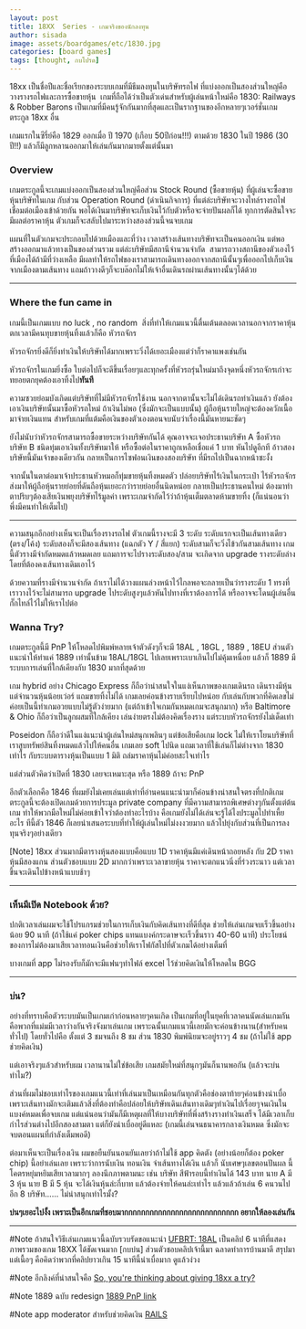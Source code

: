 ```yaml
---
layout: post
title: 18XX  Series - เกมจริงของนักลงทุน
author: sisada
image: assets/boardgames/etc/1830.jpg
categories: [board games]
tags: [thought, กบโปรด]
---
```

18xx เป็นชื่อปีและชื่อเรียกของระบบเกมที่มีธีมลงทุนในบริษัทรถไฟ ที่แบ่งออกเป็นสองส่วนใหญ่คือวางรางรถไฟและการซื้อขายหุ้น  เกมที่ถือได้ว่าเป็นตัวเด่นสำหรับผู้เล่นหน้าใหม่คือ 1830: Railways & Robber Barons เป็นเกมที่มีคนรู้จักกันมากที่สุดและเป็นรากฐานของอีกหลายๆเวอร์ชั่นเกมตระกูล 18xx อื่น

เกมแรกในซีรี่ย์คือ 1829 ออกเมื่อ ปี 1970 (เกือบ 50ปีก่อน!!!) ตามด้วย 1830 ในปี 1986 (30 ปี!!) แล้วก็มีลูกหลานออกมาให้เล่นกันมากมายตั้งแต่นั้นมา
### Overview


เกมตระกูลนี้จะเกมแบ่งออกเป็นสองส่วนใหญ่คือส่วน Stock Round (ซื้อขายหุ้น) ที่ผู้เล่นจะซื้อขายหุ้นบริษัทในเกม กับส่วน Operation Round (ดำเนินกิจการ) ที่แต่ล่ะบริษัทจะวางไทล์รางรถไฟเชื่อมต่อเมืองเข้าด้วยกัน พอได้เงินมาบริษัทจะเก็บเงินไว้กับตัวหรือจะจ่ายปันผลก็ได้ ทุกการตัดสินใจจะมีผลต่อราคาหุ้น ตัวเกมก็จะสลับไปมาระหว่างสองส่วนนี้จนจบเกม

แผนที่ในตัวเกมจะประกอบไปด้วยเมืองและที่ว่าง เวลาสร้างเส้นทางบริษัทจะเป็นคนออกเงิน แต่พอสร้างออกมาแล้วทางเป็นของส่วนรวม แต่ล่ะบริษัทมีสถานีจำนวนจำกัด  สามารถวางสถานีของตัวเองไว้ที่เมืองได้ถ้ามีที่ว่างเหลือ มีผลทำให้รถไฟของเราสามารถเดินทางออกจากสถานีนั้นๆเพื่อออกไปเก็บเงินจากเมืองตามเส้นทาง แถมถ้าวางดีๆก็จะบล๊อกไม่ให้เจ้าอื่นเดินรถผ่านเส้นทางนั้นๆได้ด้วย



---


### Where the fun came in


เกมนี้เป็นเกมแบบ no luck , no random  สิ่งที่ทำให้เกมแนวนี้ตื่นเต้นตลอดเวลานอกจากราคาหุ้นตกเวลามีคนทุบขายหุ้นทิ้งแล้วก็คือ หัวรถจักร

หัวรถจักรยิ่งดีก็ยิ่งทำเงินให้บริษัทได้มากเพราะวิ่งได้เยอะเมืองแต่ว่าก็ราคาแพงเช่นกัน

หัวรถจักรในเกมยิ่งซื้อ ใบต่อไปก็จะดีขึ้นเรื่อยๆและทุกครั้งที่หัวรถรุ่นใหม่มาถึงจุดหนึ่งหัวรถจักรเก่าจะทยอยตกยุคต้องเอาทิ้งไป**ทันที**

ความซวยย่อมบังเกิดแต่บริษัทที่ไม่มีหัวรถจักรใช้งาน นอกจากตานั้นจะไม่ได้เดินรถทำเงินแล้ว ยังต้องเอาเงินบริษัทนั้นมาซื้อหัวรถใหม่ ถ้าเงินไม่พอ (ซึ่งมักจะเป็นแบบนั้น) ผู้ถือหุ้นรายใหญ่จะต้องควักเนื้อมาจ่ายเงินแทน สำหรับเกมที่แต้มคือเงินของตัวเองตอนจบนับว่าเรื่องนี้มันหายนะชัดๆ

ยังไม่นับว่าหัวรถจักรสามารถซื้อขายระหว่างบริษัทกันได้ คุณอาจจะเจอประธานบริษัท A ซื้อหัวรถบริษัท B ชนิดทุ่มเอาเงินทั้งบริษัทมาให้ หรือซื้อต่อในราคาถูกเหลือเชื่อแค่ 1 บาท หันไปดูอีกที อ้าวสองบริษัทนี้มันเจ้าของเดียวกัน กลายเป็นการไซฟอนเงินของสองบริษัท ที่มีรถไปเป็นฉากหน้าซะงั้ง

จากนั้นในตาต่อมาเจ้าประธานหัวหมอก็ทุ่มขายหุ้นทิ้งหมดตัว ปล่อยบริษัทไร้เงินในกระเป๋า ไร้หัวรถจักร ส่งมาให้ผู้ถือหุ้นรายย่อยที่ดันถือหุ้นเยอะกว่ารายย่อยอื่นนิดหน่อย กลายเป็นประธานคนใหม่ ต้องมาทำตาปริบๆต้องเสียเงินพยุงบริษัทไร้มูลค่า เพราะเกมจำกัดไว้ว่าถ้าหุ้นเต็มตลาดห้ามขายทิ้ง (ก็แน่นอนว่าพึ่งมีคนทำให้เต็มไป)



---



ความสนุกอีกอย่างเห็นจะเป็นเรื่องรางรถไฟ ตัวเกมนี้รางจะมี 3 ระดับ ระดับแรกจะเป็นเส้นทางเดียว (ตรง/โค้ง) ระดับสองก็จะมีสองเส้นทาง (แฉกตัว Y / สี่แยก) ระดับสามก็จะวิ่งไข้วกันสามเส้นทาง เกมนี้ตัวรางมีจำกัดหมดแล้วหมดเลย แถมการจะไปรางระดับสอง/สาม จะเกิดจาก upgrade รางระดับล่าง โดยที่ต้องคงเส้นทางเดิมเอาไว้

ด้วยความที่รางมีจำนวนจำกัด ถ้าเราไม่ได้วางแผนล่วงหน้าไว้ไกลพอจะกลายเป็นว่ารางระดับ 1 ทรงที่เราวางไว้จะไม่สามารถ upgrade ไประดับสูงๆแล้วหันไปทางที่เราต้องการได้ หรืออาจจะโดนผู้เล่นอื่นกั๊กไทล์ไว้ไม่ให้เราไปต่อ

### Wanna Try?


เกมตระกูลนี้มี PnP ให้โหลดไปพิมพ์หลายเจ้าตัวดังๆก็จะมี 18AL , 18GL , 1889 , 18EU ส่วนตัวแนะนำให้ทำแค่ 1889 เท่านั้นข้าม 18AL/18GL ไปเลยเพราะเบาเกินไปไม่คุ้มเหนื่อย แล้วก็ 1889 มีระบบการเล่นที่ใกล้เคียงกับ 1830 มากที่สุดด้วย

เกม hybrid อย่าง Chicago Express ก็ถือว่าน่าสนใจในแง่เห็นภาพของเกมเดินรถ เดินรางมีหุ้น แต่จำนวนหุ้นน้อยเว่อร์ แถมขายทิ้งไม่ได้ เกมเลยค่อนข้างราบเรียบไปหน่อย กับเล่นกับพวกที่คิดเลขไม่ค่อยเป็นนี้ทำเกมอวยแบบไม่รู้ตัวง่ายมาก (แต่ถ้าเข้าใจเกมกันหมดเกมจะสนุกมาก) หรือ Baltimore & Ohio ก็ถือว่าเป็นลูกผสมที่ใกล้เคียง เล่นง่ายตรงไม่ต้องคิดเรื่องราง แต่ระบบหัวรถจักรยังไม่เด็ดเท่า

Poseidon ก็ถือว่าดีในแง่แนะนำผู้เล่นใหม่สนุกเพลินๆ แต่ข้อเสียคือเกม lock ไม่ให้เราโยนบริษัทที่เราสูบทรัพย์สินทิ้งหมดแล้วไปให้คนอื่น เกมเลย soft ไปนิด แถมเวลาที่ใช้เล่นก็ไม่ต่างจาก 1830 เท่าไร กับระบบตารางหุ้นเป็นแบบ 1 มิติ ถล่มราคาหุ้นไม่ค่อยสะใจเท่าไร

แต่ส่วนตัวคิดว่าเปิดที่ 1830 เลยจะเหมาะสุด หรือ 1889 ถ้าจะ PnP

อีกตัวเลือกคือ 1846 ที่ผมยังไม่เคยเล่นแต่เท่าที่อ่านคนแนะนำมาก็ค่อนข้างน่าสนใจตรงที่ปกติเกมตระกูลนี้จะต้องเปิดเกมด้วยการประมูล private company ที่มีความสามารถพิเศษต่างๆกันตั้งแต่ต้นเกม ทำให้พวกมือใหม่ไม่ค่อยเข้าใจว่าต้องทำอะไรบ้าง คือเกมยังไม่ได้เล่นจะรู้ได้ไงประมูลไปทำเหี้ยอะไร ทีนี้ตัว 1846 ก็เลยนำเสนอระบบที่ทำให้ผู้เล่นใหม่ไม่งงงวยมาก แล้วไปยุ่งกับส่วนที่เป็นการลงทุนจริงๆอย่างเดียว

[Note] 18xx ส่วนมากมีตารางหุ้นสองแบบคือแบบ 1D ราคาหุ้นมีแค่เดินหน้าถอยหลัง กับ 2D ราคาหุ้นมีสองแกน ส่วนตัวชอบแบบ 2D มากกว่าเพราะเวลาขายหุ้น ราคาจะตกแนวนิ่งที่ร่วงระนาว แต่เวลาขึ้นจะเดินไปข้างหน้าแบบช้าๆ


---


### เห็นมีเปิด Notebook ด้วย?


ปกติเวลาเล่นผมจะใช้โปรแกรมช่วยในการเก็บเงินกับคิดเส้นทางที่ดีที่สุด ช่วยให้เล่นเกมจบเร็วขึ้นอย่างน้อย 90 นาที (ถ้าใช้แค่ poker chips แทนแบงค์กระดาษจะเร็วขึ้นราว 40-60 นาที) ประโยชน์ของการไม่ต้องมาเสียเวลาทอนเงินคือช่วยให้เราโฟกัสไปที่ตัวเกมได้อย่างเต็มที่

บางเกมที่ app ไม่รองรับก็มักจะมีแฟนๆทำไฟล์ excel ไว้ช่วยคิดเงินให้โหลดใน BGG

---


### บ่น?


อย่างที่ทราบคือตัวระบบมันเป็นเกมเก่าก่อนหลายๆคนเกิด เป็นเกมที่อยู่ในยุคที่เวลาคนนัดเล่นเกมกันคือพวกที่แม่มมีเวลาว่างกันจริงจังมาเล่นเกม เพราะฉนั้นเกมแนวนี้เลยมักจะค่อนข้างนาน(สำหรับคนทั่วไป) โดยทั่วไปคือ ตั้งแต่ 3 ชมจนถึง 8 ชม ส่วน 1830 พิมพ์นิยมจะอยู่ราวๆ 4 ชม (ถ้าไม่ใช้ app ช่วยคิดเงิน)

แต่เอาจริงๆแล้วสำหรับผม เวลานานไม่ใช่ข้อเสีย เกมสมัยใหม่ที่สนุกๆมันก็นานพอกัน (แล้วจะบ่นทำไม?)

ส่วนที่ผมไม่ชอบเท่าไรของเกมแนวนี้เท่าที่เล่นมาเป็นเหมือนกันทุกตัวคือช่องตาท้ายๆค่อนข้างน่าเบื่อ เพราะเส้นทางมักจะเติมแล้วสิ่งที่ต้องทำคือปล่อยให้บริษัทเดินเส้นทางเดิมๆทำเงินไปเรื่อยๆจนเงินในแบงค์หมดเพื่อจบเกม แต่แน่นอนว่ามันก็มีเหตุผลที่ให้บางบริษัทที่พึ่งสร้างรางทำเงินเสร็จ ได้มีเวลาเก็บกำไรส่วนต่างไปอีกสองสามตา แต่ก็ยังน่าเบื่ออยู่ดีแหละ (เกมนี้เล่นจนธนาคารกลางเงินหมด ซึ่งมักจะจบตอนแผนที่กำลังเต็มพอดี)

ต่อมาเห็นจะเป็นเรื่องเงิน ผมขอยืนยันนอนยันเลยว่าถ้าไม่ใช้ app คิดตัง (อย่างน้อยก็ต้อง poker chip) นี้อย่าเล่นเลย เพราะว่าการนับเงิน ทอนเงิน จำเส้นทางได้เงิน แล้วก็ นับเศษๆเลขตอนปันผล นี้โคตรหยุ่มหยิมเสียเวลามากๆ ลองนึกภาพตามนะ เช่น บริษัท สีฟ้ารอบนี้ทำเงินได้ 143 บาท นาย A มี 3 หุ้น นาย B มี 5 หุ้น จะได้เงินหุ้นล่ะกี่บาท แล้วต้องจ่ายให้คนล่ะเท่าไร แล้วแล้วถ้าเล่น 6 คนวนไปอีก 8 บริษัท...... ไม่น่าสนุกเท่าไรมั้ง?

**บ่นๆเยอะไปงั้ง เพราะเป็นอีกเกมที่ชอบมากกกกกกกกกกกกกกกกกกกกกกกกกกก อยากให้ลองเล่นกัน**


---



#Note ถ้าสนใจวิธีเล่นเกมแนวนี้ฉบับรวบรัดขอแนะนำ [UFBRT: 18AL](https://www.youtube.com/watch?v=RcDMezmCfPM) เป็นคลิป 6 นาทีที่แสดงภาพรวมของเกม 18XX ได้ชัดเจนมาก [กบบ่น] ส่วนตัวชอบคลิปเจ้านี้มา ฉลาดทำการบ้านมาดี สรุปมาแต่เนื้อๆ คือคิดว่าพวกที่คลิปยาวเกิน 15 นาทีนี้น่าเบื่อมาก ดูแล้วง่วง

#Note อีกลิงค์ที่น่าสนใจคือ [So, you're thinking about giving 18xx a try?](https://boardgamegeek.com/geeklist/50903/so-youre-thinking-about-giving-18xx-try)

#Note 1889 ฉบับ redesign [1889 PnP link](https://boardgamegeek.com/filepage/87230/carthaginians-redesign-1889)

#Note app moderator สำหรับช่วยคิดเงิน [RAILS](http://rails.sourceforge.net/)
